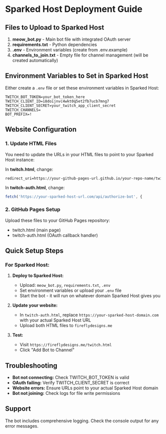 # Sparked Host Deployment Guide

## Files to Upload to Sparked Host

1. **meow_bot.py** - Main bot file with integrated OAuth server
2. **requirements.txt** - Python dependencies
3. **.env** - Environment variables (create from .env.example)
4. **channels_to_join.txt** - Empty file for channel management (will be created automatically)

## Environment Variables to Set in Sparked Host

Either create a `.env` file or set these environment variables in Sparked Host:

```
TWITCH_BOT_TOKEN=your_bot_token_here
TWITCH_CLIENT_ID=i8doijnvc4wkt0q5et2fb7ucb7mng7
TWITCH_CLIENT_SECRET=your_twitch_app_client_secret
TWITCH_CHANNELS=
BOT_PREFIX=!
```

## Website Configuration

### 1. Update HTML Files

You need to update the URLs in your HTML files to point to your Sparked Host instance:

In **twitch.html**, change:
```html
redirect_uri=https://your-github-pages-url.github.io/your-repo-name/twitch-auth.html
```

In **twitch-auth.html**, change:
```javascript
fetch('https://your-sparked-host-url.com/api/authorize-bot', {
```

### 2. GitHub Pages Setup

Upload these files to your GitHub Pages repository:
- twitch.html (main page)
- twitch-auth.html (OAuth callback handler)

## Quick Setup Steps

### For Sparked Host:

1. **Deploy to Sparked Host:**
   - Upload: `meow_bot.py`, `requirements.txt`, `.env`
   - Set environment variables or upload your `.env` file
   - Start the bot - it will run on whatever domain Sparked Host gives you

2. **Update your website:**
   - In `twitch-auth.html`, replace `https://your-sparked-host-domain.com` with your actual Sparked Host URL
   - Upload both HTML files to `fireflydesigns.me`

3. **Test:**
   - Visit `https://fireflydesigns.me/twitch.html`
   - Click "Add Bot to Channel"

## Troubleshooting

- **Bot not connecting:** Check TWITCH_BOT_TOKEN is valid
- **OAuth failing:** Verify TWITCH_CLIENT_SECRET is correct
- **Website errors:** Ensure URLs point to your actual Sparked Host domain
- **Bot not joining:** Check logs for file write permissions

## Support

The bot includes comprehensive logging. Check the console output for any error messages.
